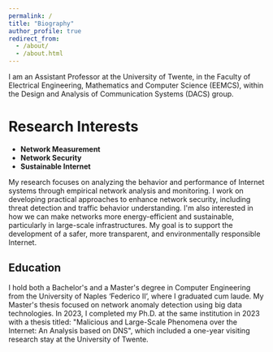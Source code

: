 ```yaml
---
permalink: /
title: "Biography"
author_profile: true
redirect_from: 
  - /about/
  - /about.html
---
```


I am an Assistant Professor at the University of Twente, in the Faculty of Electrical Engineering, Mathematics and Computer Science (EEMCS), within the Design and Analysis of Communication Systems (DACS) group.

Research Interests
======
- **Network Measurement**
- **Network Security**
- **Sustainable Internet**

My research focuses on analyzing the behavior and performance of Internet systems through empirical network analysis and monitoring. I work on developing practical approaches to enhance network security, including threat detection and traffic behavior understanding. I'm also interested in how we can make networks more energy-efficient and sustainable, particularly in large-scale infrastructures. My goal is to support the development of a safer, more transparent, and environmentally responsible Internet.

Education
------

I hold both a Bachelor's and a Master's degree in Computer Engineering from the University of Naples ‘Federico II’, where I graduated cum laude. My Master's thesis focused on network anomaly detection using big data technologies. In 2023, I completed my Ph.D. at the same institution in 2023 with a thesis titled: "Malicious and Large-Scale Phenomena over the Internet: An Analysis based on DNS", which included a one-year visiting research stay at the University of Twente.